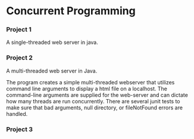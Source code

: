 # Concurrent Programming

### Project 1
A single-threaded web server in java.


### Project 2
A multi-threaded web server in Java.

The program creates a simple multi-threaded webserver that utilizes command line arguments to display a html file on a localhost.
The command-line arguments are supplied for the web-server and can dictate how many threads are run concurrently.
There are several junit tests to make sure that bad arguments, null directory, or fileNotFound errors are handled.


### Project 3

